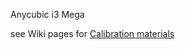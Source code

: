 Anycubic i3 Mega

see Wiki pages for [Calibration materials](https://github.com/jakubczaplicki/anycubic-i3-mega/wiki)
